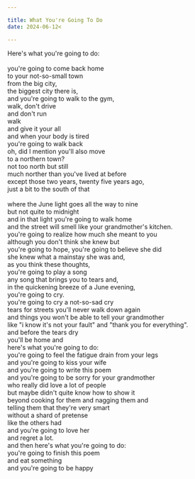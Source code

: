 ```yaml
---

title: What You're Going To Do
date: 2024-06-12<

---
```


Here's what you're going to do:</br></br>
you're going to come back home</br>
to your not-so-small town</br>
from the big city,</br>
the biggest city there is,</br>
and you're going to walk to the gym,</br>
walk, don't drive</br>
and don't run</br>
walk</br>
and give it your all</br>
and when your body is tired</br>
you're going to walk back</br>
oh, did I mention you'll also move</br>
to a northern town?</br>
not too north but still</br>
much norther than you've lived at before</br>
except those two years, twenty five years ago,</br>
just a bit to the south of that</br></br>
where the June light goes all the way to nine</br>
but not quite to midnight</br>
and in that light you're going to walk home</br>
and the street will smell like your grandmother's kitchen.</br>
you're going to realize how much she meant to you</br>
although you don't think she knew but</br>
you're going to hope, you're going to believe she did</br>
she knew what a mainstay she was and,</br>
as you think these thoughts,</br>
you're going to play a song</br>
any song that brings you to tears and,</br>
in the quickening breeze of a June evening,</br>
you're going to cry.</br>
you're going to cry a not-so-sad cry</br>
tears for streets you'll never walk down again</br>
and things you won't be able to tell your grandmother</br>
like "i know it's not your fault" and "thank you for everything".</br>
and before the tears dry</br>
you'll be home and</br>
here's what you're going to do:</br>
you're going to feel the fatigue drain from your legs</br>
and you're going to kiss your wife</br>
and you're going to write this poem</br>
and you're going to be sorry for your grandmother</br>
who really did love a lot of people</br>
but maybe didn't quite know how to show it</br>
beyond cooking for them and nagging them and</br>
telling them that they're very smart</br>
without a shard of pretense</br>
like the others had</br>
and you're going to love her</br>
and regret a lot.</br>
and then here's what you're going to do:</br>
you're going to finish this poem</br>
and eat something</br>
and you're going to be happy</br>
